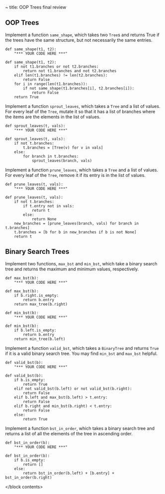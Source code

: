 ~ title: OOP Trees final review

<block contents>

OOP Trees
---------

<question>

Implement a function `same_shape`, which takes two `Tree`s and returns
True if the trees have the same structure, but not necessarily the same
entries.

    def same_shape(t1, t2):
        "*** YOUR CODE HERE ***"

<solution>

    def same_shape(t1, t2):
        if not t1.branches or not t2.branches:
            return not t1.branches and not t2.branches
        elif len(t1.branches) != len(t2.branches):
            return False
        for i in range(len(t1.branches)):
            if not same_shape(t1.branches[i], t2.branches[i]):
                return False
        return True

</solution>

<question>

Implement a function `sprout_leaves`, which takes a `Tree` and a list
of values. For every leaf of the `Tree`, mutate it so that it has a
list of branches where the items are the elements in the list of
values.

    def sprout_leaves(t, vals):
        "*** YOUR CODE HERE ***"

<solution>

    def sprout_leaves(t, vals):
        if not t.branches:
            t.branches = [Tree(v) for v in vals]
        else:
            for branch in t.branches:
                sprout_leaves(branch, vals)

</solution>

<question>

Implement a function `prune_leaves`, which takes a `Tree` and a list
of values. For every leaf of the `Tree`, remove it if its entry is in
the list of values.

    def prune_leaves(t, vals):
        "*** YOUR CODE HERE ***"

<solution>

    def prune_leaves(t, vals):
        if not t.branches:
            if t.entry not in vals:
                return t
            else:
                return None
        new_branches = [prune_leaves(branch, vals) for branch in t.branches]
        t.branches = [b for b in new_branches if b is not None]
        return t

</solution>

Binary Search Trees
-------------------

<question>

Implement two functions, `max_bst` and `min_bst`, which take a binary
search tree and returns the maximum and minimum values, respectively.

    def max_bst(b):
        "*** YOUR CODE HERE ***"

<solution>

    def max_bst(b):
        if b.right.is_empty:
            return b.entry
        return max_tree(b.right)

</solution>

    def min_bst(b):
        "*** YOUR CODE HERE ***"

<solution>

    def min_bst(b):
        if b.left.is_empty:
            return b.entry
        return min_tree(b.left)

</solution>

<question>

Implement a function `valid_bst`, which takes a `BinaryTree` and
returns `True` if it is a valid binary search tree. You may find
`min_bst` and `max_bst` helpful.

    def valid_bst(b):
        "*** YOUR CODE HERE ***"

<solution>

    def valid_bst(b):
        if b.is_empty:
            return True
        elif not valid_bst(b.left) or not valid_bst(b.right):
            return False
        elif b.left and max_bst(b.left) > t.entry:
            return False
        elif b.right and min_bst(b.right) < t.entry:
            return False
        else:
            return True

</solution>

<quesiton>

Implement a function `bst_in_order`, which takes a binary search tree
and returns a list of all the elements of the tree in ascending order.

    def bst_in_order(b):
        "*** YOUR CODE HERE ***"

<solution>

    def bst_in_order(b):
        if b.is_empty:
            return []
        else:
            return bst_in_order(b.left) + [b.entry] + bst_in_order(b.right)

</solution>

</block contents>
